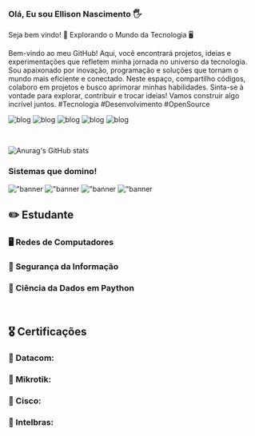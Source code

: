### Olá, Eu sou Ellison Nascimento 🖐️
Seja bem vindo!
🚀 Explorando o Mundo da Tecnologia 🖥️

Bem-vindo ao meu GitHub! Aqui, você encontrará projetos, ideias e experimentações que refletem minha jornada no universo da tecnologia.
Sou apaixonado por inovação, programação e soluções que tornam o mundo mais eficiente e conectado. Neste espaço, compartilho códigos, colaboro em projetos e busco aprimorar minhas habilidades.
Sinta-se à vontade para explorar, contribuir e trocar ideias! Vamos construir algo incrível juntos.
#Tecnologia #Desenvolvimento #OpenSource


![blog](https://img.shields.io/badge/Telegram-2CA5E0?style=for-the-badge&logo=telegram&logoColor=white)
![blog](https://img.shields.io/badge/Discord-7289DA?style=for-the-badge&logo=discord&logoColor=white)
![blog](https://img.shields.io/badge/Facebook-1877F2?style=for-the-badge&logo=facebook&logoColor=white)
![blog](https://img.shields.io/badge/Instagram-E4405F?style=for-the-badge&logo=instagram&logoColor=white)
![blog](https://img.shields.io/badge/LinkedIn-0077B5?style=for-the-badge&logo=linkedin&logoColor=white)

<div><br>

![Anurag's GitHub stats](https://github-readme-stats.vercel.app/api?username=Ellisomm&show_icons=true&bg_color=000000)


### Sistemas que domino!

!["banner](https://img.shields.io/badge/Linux-FCC624?style=for-the-badge&logo=linux&logoColor=black)
!["banner](https://img.shields.io/badge/Windows-0078D6?style=for-the-badge&logo=windows&logoColor=white)
!["banner](https://img.shields.io/badge/dev.to-0A0A0A?style=for-the-badge&logo=devdotto&logoColor=white)
!["banner](https://img.shields.io/badge/Python-14354C?style=for-the-badge&logo=python&logoColor=white)


## ✏️      Estudante


### 🖥️ Redes de Computadores

### 🔏 Segurança da Informação

### 🔬 Ciência da Dados em Paython

<div><br>

## 🎖️ Certificações
<div>

### 🧾 Datacom:

### 🧾 Mikrotik:

### 🧾 Cisco:

### 🧾 Intelbras:
